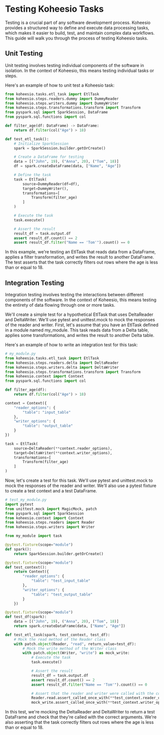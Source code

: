 # Testing Koheesio Tasks

Testing is a crucial part of any software development process. Koheesio provides a structured way to define and execute data processing tasks, which makes it easier to build, test, and maintain complex data workflows. This guide will walk you through the process of testing Koheesio tasks.

## Unit Testing

Unit testing involves testing individual components of the software in isolation. In the context of Koheesio, this means testing individual tasks or steps.

Here's an example of how to unit test a Koheesio task:

```python
from koheesio.tasks.etl_task import EtlTask
from koheesio.steps.readers.dummy import DummyReader
from koheesio.steps.writers.dummy import DummyWriter
from koheesio.steps.transformations.transform import Transform
from pyspark.sql import SparkSession, DataFrame
from pyspark.sql.functions import col

def filter_age(df: DataFrame) -> DataFrame:
    return df.filter(col("Age") > 18)

def test_etl_task():
    # Initialize SparkSession
    spark = SparkSession.builder.getOrCreate()

    # Create a DataFrame for testing
    data = [("John", 19), ("Anna", 20), ("Tom", 18)]
    df = spark.createDataFrame(data, ["Name", "Age"])

    # Define the task
    task = EtlTask(
        source=DummyReader(df=df),
        target=DummyWriter(),
        transformations=[
            Transform(filter_age)
        ]
    )

    # Execute the task
    task.execute()

    # Assert the result
    result_df = task.output.df
    assert result_df.count() == 2
    assert result_df.filter("Name == 'Tom'").count() == 0
```

In this example, we're testing an EtlTask that reads data from a DataFrame, applies a filter transformation, and writes 
the result to another DataFrame. The test asserts that the task correctly filters out rows where the age is less than or
equal to 18.

## Integration Testing

Integration testing involves testing the interactions between different components of the software. In the context of 
Koheesio, this means testing the entirety of data flowing through one or more tasks.

We'll create a simple test for a hypothetical EtlTask that uses DeltaReader and DeltaWriter. We'll use pytest and unittest.mock to mock the responses of the reader and writer.  First, let's assume that you have an EtlTask defined in a module named my_module. This task reads data from a Delta table, applies some transformations, and writes the result to another Delta table.

Here's an example of how to write an integration test for this task:

```python
# my_module.py
from koheesio.tasks.etl_task import EtlTask
from koheesio.steps.readers.delta import DeltaReader
from koheesio.steps.writers.delta import DeltaWriter
from koheesio.steps.transformations.transform import Transform
from koheesio.context import Context
from pyspark.sql.functions import col

def filter_age(df):
    return df.filter(col("Age") > 18)

context = Context({
    "reader_options": {
        "table": "input_table"
    },
    "writer_options": {
        "table": "output_table"
    }
})

task = EtlTask(
    source=DeltaReader(**context.reader_options),
    target=DeltaWriter(**context.writer_options),
    transformations=[
        Transform(filter_age)
    ]
)
```

Now, let's create a test for this task. We'll use pytest and unittest.mock to mock the responses of the reader and writer. We'll also use a pytest fixture to create a test context and a test DataFrame.

```python
# test_my_module.py
import pytest
from unittest.mock import MagicMock, patch
from pyspark.sql import SparkSession
from koheesio.context import Context
from koheesio.steps.readers import Reader
from koheesio.steps.writers import Writer

from my_module import task

@pytest.fixture(scope="module")
def spark():
    return SparkSession.builder.getOrCreate()

@pytest.fixture(scope="module")
def test_context():
    return Context({
        "reader_options": {
            "table": "test_input_table"
        },
        "writer_options": {
            "table": "test_output_table"
        }
    })

@pytest.fixture(scope="module")
def test_df(spark):
    data = [("John", 19), ("Anna", 20), ("Tom", 18)]
    return spark.createDataFrame(data, ["Name", "Age"])

def test_etl_task(spark, test_context, test_df):
    # Mock the read method of the Reader class
    with patch.object(Reader, "read", return_value=test_df):
        # Mock the write method of the Writer class
        with patch.object(Writer, "write") as mock_write:
            # Execute the task
            task.execute()

            # Assert the result
            result_df = task.output.df
            assert result_df.count() == 2
            assert result_df.filter("Name == 'Tom'").count() == 0

            # Assert that the reader and writer were called with the correct arguments
            Reader.read.assert_called_once_with(**test_context.reader_options)
            mock_write.assert_called_once_with(**test_context.writer_options)
```

In this test, we're mocking the DeltaReader and DeltaWriter to return a test DataFrame and check that they're called 
with the correct arguments. We're also asserting that the task correctly filters out rows where the age is less than 
or equal to 18.
